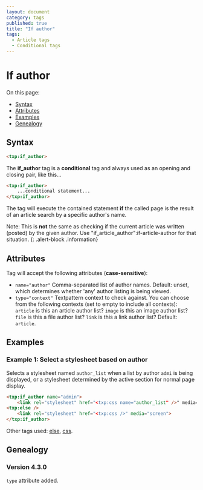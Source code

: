 ```yaml
---
layout: document
category: tags
published: true
title: "If author"
tags:
  - Article tags
  - Conditional tags
---
```


# If author

On this page:

* [Syntax](#user-content-syntax)
* [Attributes](#user-content-attributes)
* [Examples](#user-content-examples)
* [Genealogy](#user-content-genealogy)

## Syntax

```html
<txp:if_author>
```

The **if_author** tag is a __conditional__ tag and always used as an opening and closing pair, like this...

```html
<txp:if_author>
    ...conditional statement...
</txp:if_author>
```

The tag will execute the contained statement **if** the called page is the result of an article search by a specific author's name.

Note: This is **not** the same as checking if the current article was written (posted) by the given author. Use "if_article_author":if-article-author for that situation.
{: .alert-block .information}

## Attributes

Tag will accept the following attributes (**case-sensitive**):

* `name="author"`
Comma-separated list of author names.
Default: unset, which determines whether 'any' author listing is being viewed.
* `type="context"`
Textpattern context to check against. You can choose from the following contexts (set to empty to include all contexts):
`article` is this an article author list?
`image` is this an image author list?
`file` is this a file author list?
`link` is this a link author list?
Default: `article`.

## Examples

### Example 1: Select a stylesheet based on author

Selects a stylesheet named `author_list` when a list by author `admi` is being displayed, or a stylesheet determined by the active section for normal page display.

```html
<txp:if_author name="admin">
    <link rel="stylesheet" href="<txp:css name="author_list" />" media="screen">
<txp:else />
    <link rel="stylesheet" href="<txp:css />" media="screen">
</txp:if_author>
```

Other tags used: [else](else), [css](css).

## Genealogy

### Version 4.3.0

`type` attribute added.

